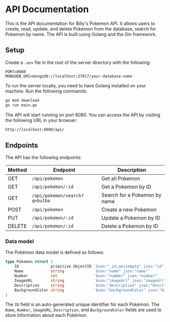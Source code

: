 # API Documentation

This is the API documentation for Billy's Pokemon API. It allows users to create, read, update, and delete Pokemon from the database, search for Pokemon by name. The API is built using Golang and the Gin framework.

## Setup

Create a `.env` file in the root of the server directory with the following:

```
PORT=8080
MONGODB_URI=mongodb://localhost:27017/your-database-name
```

To run the server locally, you need to have Golang installed on your machine. Run the following commands:

```bash
go mod download
go run main.go
```

The API will start running on port 8080. You can access the API by visiting the following URL in your browser:

```bash
http://localhost:8080/api/
```

## Endpoints

The API has the following endpoints:

| Method | Endpoint                      | Description                  |
| ------ | ----------------------------- | ---------------------------- |
| GET    | `/api/pokemon`                | Get all Pokemon              |
| GET    | `/api/pokemon/:id`            | Get a Pokemon by ID          |
| GET    | `/api/pokemon/search?q=bulba` | Search for a Pokemon by name |
| POST   | `/api/pokemon`                | Create a new Pokemon         |
| PUT    | `/api/pokemon/:id`            | Update a Pokemon by ID       |
| DELETE | `/api/pokemon/:id`            | Delete a Pokemon by ID       |

### Data model

The Pokémon data model is defined as follows:

```go
type Pokemon struct {
	ID              primitive.ObjectID `bson:"_id,omitempty" json:"id"`
	Name            string             `bson:"name" json:"name"`
	Number          int                `bson:"number" json:"number"`
	ImageURL        string             `bson:"imageUrl" json:"imageUrl"`
	Description     string             `bson:"description" json:"description"`
	BackgroundColor string             `bson:"backgroundColor" json:"backgroundColor"`
}
```

The `ID` field is an auto-generated unique identifier for each Pokémon. The `Name`, `Number`, `ImageURL`, `Description`, and `BackgroundColor` fields are used to store information about each Pokémon.
